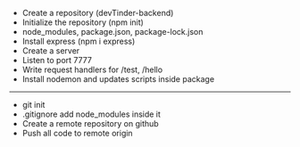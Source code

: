- Create a repository (devTinder-backend)
- Initialize the repository (npm init)
- node_modules, package.json, package-lock.json
- Install express (npm i express)
- Create a server
- Listen to port 7777
- Write request handlers for /test, /hello
- Install nodemon and updates scripts inside package

--------
- git init
- .gitignore add node_modules inside it
- Create a remote repository on github
- Push all code to remote origin